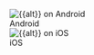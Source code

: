 <figure>
  <div class="site-figure-container">
    <img src='/assets/images/docs/get-started/android/{{image}}' alt='{{alt}} on Android' class='{{class}}'>
    <figcaption class="figure-caption">Android</figcaption>
  </div>
  <div class="site-figure-container">
    <img src='/assets/images/docs/get-started/ios/{{image}}' alt='{{alt}} on iOS' class='{{class}}'>
    <figcaption class="figure-caption">iOS</figcaption>
  </div>
</figure>
